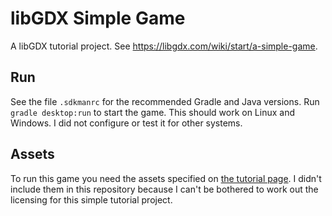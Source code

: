 # libGDX Simple Game

A libGDX tutorial project.
See <https://libgdx.com/wiki/start/a-simple-game>.

## Run

See the file `.sdkmanrc` for the recommended Gradle and Java versions.
Run `gradle desktop:run` to start the game.
This should work on Linux and Windows.
I did not configure or test it for other systems.

## Assets

To run this game you need the assets specified on [the tutorial page](https://libgdx.com/wiki/start/a-simple-game#the-assets).
I didn't include them in this repository because I can't be bothered to work out the licensing for this simple tutorial project.
